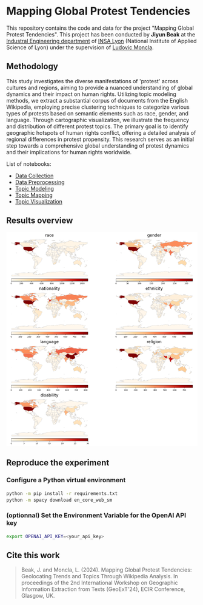 # Mapping Global Protest Tendencies


This repository contains the code and data for the project "Mapping Global Protest Tendencies". 
This project has been conducted by **Jiyun Beak** at the [Industral Engineering department](https://gi.insa-lyon.fr/en/) of [INSA Lyon](https://www.insa-lyon.fr/en/) (National Institute of Applied Science of Lyon) under the supervision of [Ludovic Moncla](https://github.com/ludovicmoncla).


## Methodology

This study investigates the diverse manifestations of 'protest' across cultures and regions, aiming to provide a nuanced understanding of global dynamics and their impact on human rights. 
Utilizing topic modeling methods, we extract a substantial corpus of documents from the English Wikipedia, employing precise clustering techniques to categorize various types of protests based on semantic elements such as race, gender, and language. 
Through cartographic visualization, we illustrate the frequency and distribution of different protest topics. The primary goal is to identify geographic hotspots of human rights conflict, offering a detailed analysis of regional differences in protest propensity. 
This research serves as an initial step towards a comprehensive global understanding of protest dynamics and their implications for human rights worldwide.


List of notebooks: 
- [Data Collection](data_collection.ipynb)
- [Data Preprocessing](data_preprocessing.ipynb)
- [Topic Modeling](topic_modeling.ipynb)
- [Topic Mapping](topic_mapping.ipynb)
- [Topic Visualization](topic_visualization.ipynb)


## Results overview

[![Protest Topics](outputs/map_zeroshot_KeyBERTInspired_minsize50_minsimilarity0.8.png)](outputs/map_zeroshot_KeyBERTInspired_minsize50_minsimilarity0.8.png)


## Reproduce the experiment

### Configure a Python virtual environment

```bash
python -m pip install -r requirements.txt
python -m spacy download en_core_web_sm
```

### (optionnal) Set the Environment Variable for the OpenAI API key

```bash
export OPENAI_API_KEY=<your_api_key>
```


## Cite this work

> Beak, J. and Moncla, L. (2024). Mapping Global Protest Tendencies: Geolocating Trends and Topics Through Wikipedia Analysis. In proceedings of the 2nd International Workshop on Geographic Information Extraction from Texts (GeoExT'24), ECIR Conference, Glasgow, UK.